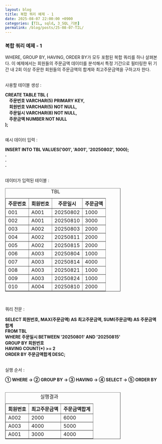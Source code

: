```yaml
---
layout: blog
title: 복합 쿼리 예제 - 1
date: 2025-08-07 22:00:00 +0900
categories: [TIL, sqld, 3_SQL_기본]
permalink: /blog/posts/25-08-07-TIL/
---
```


### 복합 쿼리 예제 - 1

WHERE, GROUP BY, HAVING, ORDER BY가 모두 포함된 복합 쿼리를 하나 살펴본다. 이 예제에서는 회원들의 주문금액 데이터를 분석해서 특정 기간으로 필터링한 뒤 기간 내 2회 이상 주문한 회원들의 주문금액의 합계와 최고주문금액을 구하고자 한다.<br><br>

사용할 테이블 생성 :

<b>CREATE TABLE TBL (<br>
&nbsp;&nbsp;&nbsp;&nbsp;주문번호 VARCHAR(5) PRIMARY KEY,<br>
&nbsp;&nbsp;&nbsp;&nbsp;회원번호 VARCHAR(5) NOT NULL,<br>
&nbsp;&nbsp;&nbsp;&nbsp;주문일시 VARCHAR(8) NOT NULL,<br>
&nbsp;&nbsp;&nbsp;&nbsp;주문금액 NUMBER NOT NULL<br>
);
</b><br><br>

예시 데이터 입력 :

<b>INSERT INTO TBL VALUES('001', 'A001', '20250802', 1000);<br>
.<br>
.<br>
.</b><br><br>

데이터가 입력된 테이블 :

<table style="width:75%" border="1">
  <caption>TBL</caption>
  <thead>
    <tr>
      <th>주문번호</th>
      <th>회원번호</th>
      <th>주문일시</th>
      <th>주문금액</th>
    </tr>
  </thead>
  <tbody>
    <tr>
      <td>001</td>
      <td>A001</td>
      <td>20250802</td>
      <td>1000</td>
    </tr>
    <tr>
      <td>002</td>
      <td>A001</td>
      <td>20250810</td>
      <td>3000</td>
    </tr>
    <tr>
      <td>003</td>
      <td>A002</td>
      <td>20250803</td>
      <td>2000</td>
    </tr>
    <tr>
      <td>004</td>
      <td>A002</td>
      <td>20250811</td>
      <td>2000</td>
    </tr>
    <tr>
      <td>005</td>
      <td>A002</td>
      <td>20250815</td>
      <td>2000</td>
    </tr>
    <tr>
      <td>006</td>
      <td>A003</td>
      <td>20250804</td>
      <td>1000</td>
    </tr>
    <tr>
      <td>007</td>
      <td>A003</td>
      <td>20250814</td>
      <td>4000</td>
    </tr>
    <tr>
      <td>008</td>
      <td>A003</td>
      <td>20250821</td>
      <td>1000</td>
    </tr>
    <tr>
      <td>009</td>
      <td>A003</td>
      <td>20250824</td>
      <td>1000</td>
    </tr>
    <tr>
      <td>010</td>
      <td>A004</td>
      <td>20250810</td>
      <td>2000</td>
    </tr>
  </tbody>
</table>
<br>

쿼리 전문 :

<b>
SELECT 회원번호, MAX(주문금액) AS 최고주문금액, SUM(주문금액) AS 주문금액합계<br>
FROM TBL<br>
WHERE 주문일시 BETWEEN '20250801' AND '20250815'<br>
GROUP BY 회원번호<br>
HAVING COUNT(*) >= 2<br>
ORDER BY 주문금액합계 DESC;</b><br><br>

실행 순서 :

**① WHERE -> ② GROUP BY -> ③ HAVING -> ④ SELECT -> ⑤ ORDER BY**<br><br>

<table style="width:75%" border="1">
  <caption>실행결과</caption>
  <thead>
    <tr>
      <th>회원번호</th>
      <th>최고주문금액</th>
      <th>주문금액합계</th>
    </tr>
  </thead>
  <tbody>
    <tr>
      <td>A002</td>
      <td>2000</td>
      <td>6000</td>
    </tr>
    <tr>
      <td>A003</td>
      <td>4000</td>
      <td>5000</td>
    </tr>
    <tr>
      <td>A001</td>
      <td>3000</td>
      <td>4000</td>
    </tr>
  </tbody>
</table>
